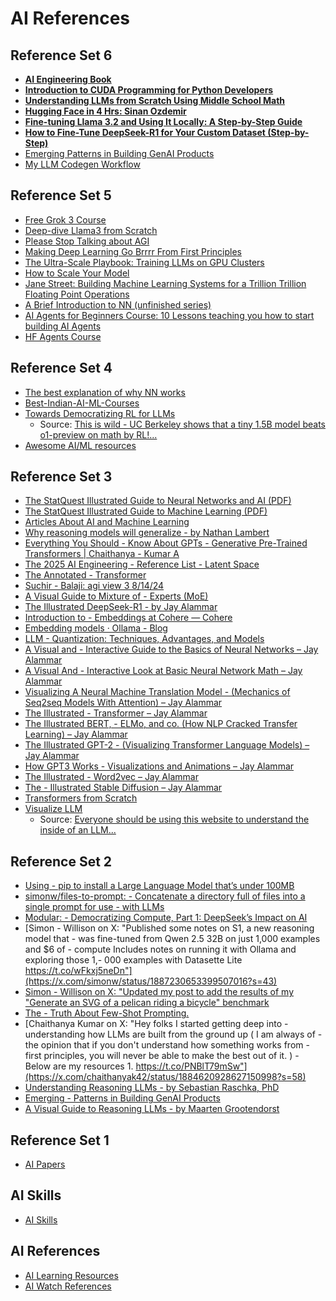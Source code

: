 # AI References

## Reference Set 6
- **[AI Engineering Book](https://learning.oreilly.com/library/view/ai-engineering/9781098166298/ch01.html)**
- **[Introduction to CUDA Programming for Python Developers](https://www.pyspur.dev/blog/introduction_cuda_programming)**
- **[Understanding LLMs from Scratch Using Middle School Math](https://towardsdatascience.com/understanding-llms-from-scratch-using-middle-school-math-e602d27ec876/)**
- **[Hugging Face in 4 Hrs: Sinan Ozdemir](https://learning.oreilly.com/live-events/hugging-face-in-4-hours/0790145056533/0642572012958/)**
- **[Fine-tuning Llama 3.2 and Using It Locally: A Step-by-Step Guide](https://www.datacamp.com/tutorial/fine-tuning-llama-3-2)**
- **[How to Fine-Tune DeepSeek-R1 for Your Custom Dataset (Step-by-Step)](https://www.kdnuggets.com/how-to-fine-tune-deepseek-r1-custom-dataset)**
- [Emerging Patterns in Building GenAI Products](https://martinfowler.com/articles/gen-ai-patterns/#guardrails)
- [My LLM Codegen Workflow](https://harper.blog/2025/02/16/my-llm-codegen-workflow-atm/)

## Reference Set 5
- [Free Grok 3 Course](https://video.twimg.com/amplify_video/1892853833799520258/vid/avc1/1280x720/gFCX3hRJfY0JCEzW.mp4?tag=14)
- [Deep-dive Llama3 from Scratch](https://github.com/therealoliver/Deepdive-llama3-from-scratch?tab=readme-ov-file)
- [Please Stop Talking about AGI](https://substack.com/home/post/p-157633768)
- [Making Deep Learning Go Brrrr From First Principles](https://horace.io/brrr_intro.html)
- [The Ultra-Scale Playbook: Training LLMs on GPU Clusters](https://huggingface.co/spaces/nanotron/ultrascale-playbook)
- [How to Scale Your Model ](https://jax-ml.github.io/scaling-book/)
- [Jane Street: Building Machine Learning Systems for a Trillion Trillion Floating Point Operations](https://www.youtube.com/watch?v=139UPjoq7Kw)
- [A Brief Introduction to NN (unfinished series)](https://www.youtube.com/watch?v=bVQUSndDllU&t=3s)
- [AI Agents for Beginners Course: 10 Lessons teaching you how to start building AI Agents](https://devblogs.microsoft.com/semantic-kernel/ai-agents-for-beginners-course-10-lessons-teaching-you-how-to-start-building-ai-agents/)
- [HF Agents Course](https://huggingface.co/learn/agents-course/unit0/introduction)


## Reference Set 4
- [The best explanation of why NN works](https://x.com/jxmnop/status/1889395446340272271?s=43)
- [Best-Indian-AI-ML-Courses](https://github.com/AniruddhaChattopadhyay/Best-Indian-AI-ML-Courses?tab=readme-ov-file)
- [Towards Democratizing RL for LLMs](https://pretty-radio-b75.notion.site/DeepScaleR-Surpassing-O1-Preview-with-a-1-5B-Model-by-Scaling-RL-19681902c1468005bed8ca303013a4e2)
  - Source: [This is wild - UC Berkeley shows that a tiny 1.5B model beats o1-preview on math by RL!...](https://x.com/Yuchenj_UW/status/1889387582066401461)
- [Awesome AI/ML resources](https://github.com/armankhondker/awesome-ai-ml-resources)

## Reference Set 3
- [The StatQuest Illustrated Guide to Neural Networks and AI (PDF)](https://statquest.gumroad.com/l/kihdi)
- [The StatQuest Illustrated Guide to Machine Learning (PDF)](https://statquest.gumroad.com/l/wvtmc)
- [Articles About AI and Machine Learning](https://thelmbook.com/articles/#!./DeepSeek-R1.md)
- [Why reasoning models will generalize - by Nathan Lambert](https://www.interconnects.ai/p/why-reasoning-models-will-generalize)
- [Everything You Should - Know About GPTs - Generative Pre-Trained Transformers | Chaithanya - Kumar A](https://chaithanyak.com/machine/learning/2024/03/21/everything-you-need-to-know-about-gpts.html)
- [The 2025 AI Engineering - Reference List - Latent Space](https://www.latent.space/p/2025-papers)
- [The Annotated - Transformer](https://nlp.seas.harvard.edu/annotated-transformer/)
- [Suchir - Balaji: agi view 3 8/14/24](https://docs.google.com/document/d/1ItRqrpgQHJ05rQx0zc26t1_NgpUcw3znwTWpXxqH8uI/mobilebasic)
- [A Visual Guide to Mixture of - Experts (MoE)](https://newsletter.maartengrootendorst.com/p/a-visual-guide-to-mixture-of-experts)
- [The Illustrated DeepSeek-R1 - by Jay Alammar](https://newsletter.languagemodels.co/p/the-illustrated-deepseek-r1)
- [Introduction to - Embeddings at Cohere — Cohere](https://docs.cohere.com/v2/docs/embeddings)
- [Embedding models · Ollama - Blog](https://ollama.com/blog/embedding-models)
- [LLM - Quantization: Techniques, Advantages, and Models](https://www.tensorops.ai/post/what-are-quantized-llms)
- [A Visual and - Interactive Guide to the Basics of Neural Networks – Jay Alammar](https://jalammar.github.io/visual-interactive-guide-basics-neural-networks/)
- [A Visual And - Interactive Look at Basic Neural Network Math – Jay Alammar](https://jalammar.github.io/feedforward-neural-networks-visual-interactive/)
- [Visualizing A Neural Machine Translation Model - (Mechanics of Seq2seq Models With Attention) – Jay Alammar](https://jalammar.github.io/visualizing-neural-machine-translation-mechanics-of-seq2seq-models-with-attention/)
- [The Illustrated - Transformer – Jay Alammar](https://jalammar.github.io/illustrated-transformer/)
- [The Illustrated BERT, - ELMo, and co. (How NLP Cracked Transfer Learning) – Jay Alammar](https://jalammar.github.io/illustrated-bert/)
- [The Illustrated GPT-2 - (Visualizing Transformer Language Models) – Jay Alammar](https://jalammar.github.io/illustrated-gpt2/)
- [How GPT3 Works - Visualizations and Animations – Jay Alammar](https://jalammar.github.io/how-gpt3-works-visualizations-animations/)
- [The Illustrated - Word2vec – Jay Alammar](https://jalammar.github.io/illustrated-word2vec/)
- [The - Illustrated Stable Diffusion – Jay Alammar](https://jalammar.github.io/illustrated-stable-diffusion/)
- [Transformers from Scratch](https://www.brandonrohrer.com/transformers)
- [Visualize LLM](https://t.co/DPH5wBte2D)
  - Source: [Everyone should be using this website to understand the inside of an LLM...](https://x.com/deedydas/status/1889511316903411894?s=43)

## Reference Set 2
- [Using - pip to install a Large Language Model that’s under 100MB](https://simonwillison.net/2025/Feb/7/pip-install-llm-smollm2/)
- [simonw/files-to-prompt: - Concatenate a directory full of files into a single prompt for use - with LLMs](https://github.com/simonw/files-to-prompt)
- [Modular: - Democratizing Compute, Part 1: DeepSeek’s Impact on AI](https://www.modular.com/blog/democratizing-compute-part-1-deepseeks-impact-on-ai)
- [Simon - Willison on X: "Published some notes on S1, a new reasoning model that - was fine-tuned from Qwen 2.5 32B on just 1,000 examples and $6 of - compute Includes notes on running it with Ollama and exploring those 1,- 000 examples with Datasette Lite https://t.co/wFkxj5neDn"](https://x.com/simonw/status/1887230653399507016?s=43)
- [Simon - Willison on X: "Updated my post to add the results of my "Generate an SVG of a pelican riding a bicycle" benchmark](https://x.com/simonw/status/1887198978334482514?s=43)
- [The - Truth About Few-Shot Prompting.](https://www.lycee.ai/blog/the-truth-about-few-shot-prompting)
- [Chaithanya Kumar on X: "Hey folks I started getting deep into - understanding how LLMs are built from the ground up ( I am always of - the opinion that if you don't understand how something works from - first principles, you will never be able to make the best out of it. ) - Below are my resources 1. https://t.co/PNBlT79mSw"](https://x.com/chaithanyak42/status/1884620928627150998?s=58)
- [Understanding Reasoning LLMs - by Sebastian Raschka, PhD](https://magazine.sebastianraschka.com/p/understanding-reasoning-llms)
- [Emerging - Patterns in Building GenAI Products](https://martinfowler.com/articles/gen-ai-patterns/#rag)
- [A Visual Guide to Reasoning LLMs - by Maarten Grootendorst](https://newsletter.maartengrootendorst.com/p/a-visual-guide-to-reasoning-llms)

## Reference Set 1
- [AI Papers](https://www.dropbox.com/scl/fo/2iah7adye9yx70u1keubq/AJ6c0z7Q5y4ZYVZOKmstO6o?rlkey=nq9w9fjx8wb71qi09gf03g45a&e=1&st=s437yxm3&dl=0)

## AI Skills
- [AI Skills](https://github.com/indrayam/ai-nerd-notes)

## AI References
- [AI Learning Resources](https://github.com/indrayam/ai-nerd-notes/blob/main/AI-Learning-Resources.md)
- [AI Watch References](https://github.com/indrayam/ai-nerd-notes/blob/main/AI-Watch-References.md)

